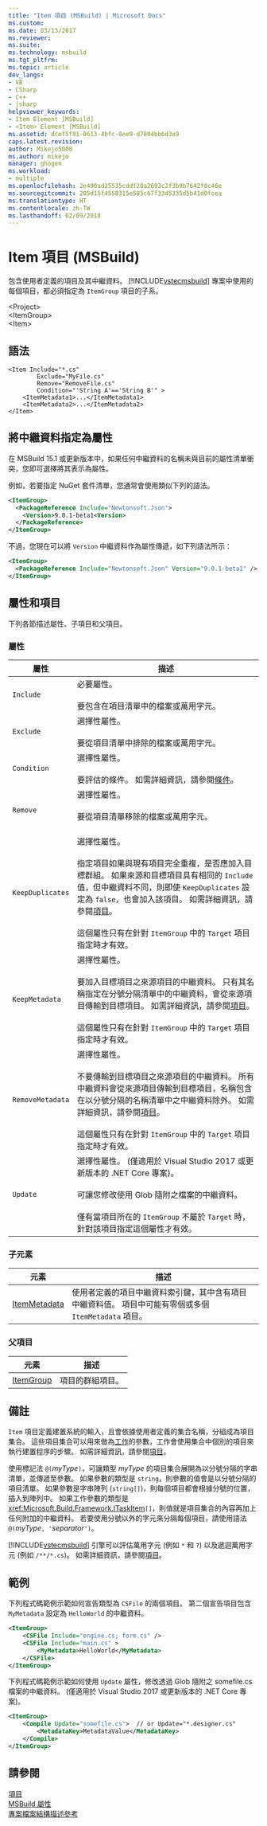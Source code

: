 ```yaml
---
title: "Item 項目 (MSBuild) | Microsoft Docs"
ms.custom: 
ms.date: 03/13/2017
ms.reviewer: 
ms.suite: 
ms.technology: msbuild
ms.tgt_pltfrm: 
ms.topic: article
dev_langs:
- VB
- CSharp
- C++
- jsharp
helpviewer_keywords:
- Item Element [MSBuild]
- <Item> Element [MSBuild]
ms.assetid: dcef5f91-0613-4bfc-8ee9-d7004bb6d3a9
caps.latest.revision: 
author: Mikejo5000
ms.author: mikejo
manager: ghogen
ms.workload:
- multiple
ms.openlocfilehash: 2e490ad25535cddf20a2693c2f3b9b7642f0c46e
ms.sourcegitcommit: 205d15f4558315e585c67f33d5335d5b41d0fcea
ms.translationtype: HT
ms.contentlocale: zh-TW
ms.lasthandoff: 02/09/2018
---
```

# <a name="item-element-msbuild"></a>Item 項目 (MSBuild)
包含使用者定義的項目及其中繼資料。 [!INCLUDE[vstecmsbuild](../extensibility/internals/includes/vstecmsbuild_md.md)] 專案中使用的每個項目，都必須指定為 `ItemGroup` 項目的子系。  

 \<Project>  
 \<ItemGroup>  
 \<Item>  

## <a name="syntax"></a>語法  

```  
<Item Include="*.cs"  
        Exclude="MyFile.cs"  
        Remove="RemoveFile.cs"  
        Condition="'String A'=='String B'" >  
    <ItemMetadata1>...</ItemMetadata1>  
    <ItemMetadata2>...</ItemMetadata2>  
</Item>  
```  

## <a name="specify-metadata-as-attributes"></a>將中繼資料指定為屬性
在 MSBuild 15.1 或更新版本中，如果任何中繼資料的名稱未與目前的屬性清單衝突，您即可選擇將其表示為屬性。

例如，若要指定 NuGet 套件清單，您通常會使用類似下列的語法。

```xml
<ItemGroup>
  <PackageReference Include="Newtonsoft.Json">
    <Version>9.0.1-beta1<Version>
  </PackageReference>
</ItemGroup>
```

不過，您現在可以將 `Version` 中繼資料作為屬性傳遞，如下列語法所示：

```xml
<ItemGroup>
  <PackageReference Include="Newtonsoft.Json" Version="9.0.1-beta1" />  
</ItemGroup>
```

## <a name="attributes-and-elements"></a>屬性和項目  
 下列各節描述屬性、子項目和父項目。  

### <a name="attributes"></a>屬性  

|屬性|描述|  
|---------------|-----------------|  
|`Include`|必要屬性。<br /><br /> 要包含在項目清單中的檔案或萬用字元。|  
|`Exclude`|選擇性屬性。<br /><br /> 要從項目清單中排除的檔案或萬用字元。|  
|`Condition`|選擇性屬性。<br /><br /> 要評估的條件。 如需詳細資訊，請參閱[條件](../msbuild/msbuild-conditions.md)。|  
|`Remove`|選擇性屬性。<br /><br /> 要從項目清單移除的檔案或萬用字元。<br /><br />|  
|`KeepDuplicates`|選擇性屬性。<br /><br /> 指定項目如果與現有項目完全重複，是否應加入目標群組。 如果來源和目標項目具有相同的 `Include` 值，但中繼資料不同，則即使 `KeepDuplicates` 設定為 `false`，也會加入該項目。 如需詳細資訊，請參閱[項目](../msbuild/msbuild-items.md)。<br /><br /> 這個屬性只有在針對 `ItemGroup` 中的 `Target` 項目指定時才有效。|  
|`KeepMetadata`|選擇性屬性。<br /><br /> 要加入目標項目之來源項目的中繼資料。 只有其名稱指定在分號分隔清單中的中繼資料，會從來源項目傳輸到目標項目。 如需詳細資訊，請參閱[項目](../msbuild/msbuild-items.md)。<br /><br /> 這個屬性只有在針對 `ItemGroup` 中的 `Target` 項目指定時才有效。|  
|`RemoveMetadata`|選擇性屬性。<br /><br /> 不要傳輸到目標項目之來源項目的中繼資料。 所有中繼資料會從來源項目傳輸到目標項目，名稱包含在以分號分隔的名稱清單中之中繼資料除外。 如需詳細資訊，請參閱[項目](../msbuild/msbuild-items.md)。<br /><br /> 這個屬性只有在針對 `ItemGroup` 中的 `Target` 項目指定時才有效。|  
|`Update`|選擇性屬性。 (僅適用於 Visual Studio 2017 或更新版本的 .NET Core 專案)。<br /><br /> 可讓您修改使用 Glob 隨附之檔案的中繼資料。<br /><br />  僅有當項目所在的 `ItemGroup` 不屬於 `Target` 時，針對該項目指定這個屬性才有效。|  

### <a name="child-elements"></a>子元素  

|元素|描述|  
|-------------|-----------------|  
|[ItemMetadata](../msbuild/itemmetadata-element-msbuild.md)|使用者定義的項目中繼資料索引鍵，其中含有項目中繼資料值。 項目中可能有零個或多個 `ItemMetadata` 項目。|  

### <a name="parent-elements"></a>父項目  

|元素|描述|  
|-------------|-----------------|  
|[ItemGroup](../msbuild/itemgroup-element-msbuild.md)|項目的群組項目。|  

## <a name="remarks"></a>備註  
 `Item` 項目定義建置系統的輸入，且會依據使用者定義的集合名稱，分組成為項目集合。 這些項目集合可以用來做為[工作](../msbuild/msbuild-tasks.md)的參數，工作會使用集合中個別的項目來執行建置程序的步驟。 如需詳細資訊，請參閱[項目](../msbuild/msbuild-items.md)。  

 使用標記法 `@(`*myType*`)`，可讓類型 *myType* 的項目集合展開為以分號分隔的字串清單，並傳遞至參數。 如果參數的類型是 `string`，則參數的值會是以分號分隔的項目清單。 如果參數是字串陣列 (`string[]`)，則每個項目都會根據分號的位置，插入到陣列中。 如果工作參數的類型是 <xref:Microsoft.Build.Framework.ITaskItem>`[]`，則值就是項目集合的內容再加上任何附加的中繼資料。 若要使用分號以外的字元來分隔每個項目，請使用語法 `@(`*myType*`, '`*separator*`')`。  

 [!INCLUDE[vstecmsbuild](../extensibility/internals/includes/vstecmsbuild_md.md)] 引擎可以評估萬用字元 (例如 `*` 和 `?`) 以及遞迴萬用字元 (例如 `/**/*.cs`)。 如需詳細資訊，請參閱[項目](../msbuild/msbuild-items.md)。  

## <a name="examples"></a>範例  
 下列程式碼範例示範如何宣告類型為 `CSFile` 的兩個項目。 第二個宣告項目包含 `MyMetadata` 設定為 `HelloWorld` 的中繼資料。  

```xml  
<ItemGroup>  
    <CSFile Include="engine.cs; form.cs" />  
    <CSFile Include="main.cs" >  
        <MyMetadata>HelloWorld</MyMetadata>  
    </CSFile>  
</ItemGroup>  
```  
下列程式碼範例示範如何使用 `Update` 屬性，修改透過 Glob 隨附之 somefile.cs 檔案的中繼資料。 (僅適用於 Visual Studio 2017 或更新版本的 .NET Core 專案)。

```xml  
<ItemGroup>
    <Compile Update="somefile.cs">  // or Update="*.designer.cs"
        <MetadataKey>MetadataValue</MetadataKey>
    </Compile>
</ItemGroup>  
```  


## <a name="see-also"></a>請參閱  
 [項目](../msbuild/msbuild-items.md)   
 [MSBuild 屬性](../msbuild/msbuild-properties.md)   
 [專案檔案結構描述參考](../msbuild/msbuild-project-file-schema-reference.md)

